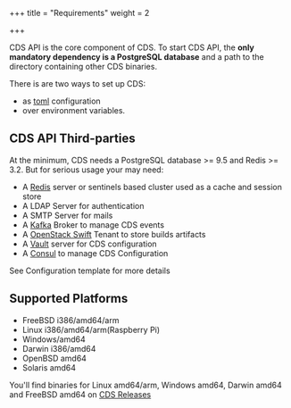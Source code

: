 +++
title = "Requirements"
weight = 2

+++


CDS API is the core component of CDS.
To start CDS API, the **only mandatory dependency is a PostgreSQL database** and a path to the directory containing other CDS binaries.

There is are two ways to set up CDS:

- as [toml](https://github.com/toml-lang/toml) configuration
- over environment variables.

## CDS API Third-parties

At the minimum, CDS needs a PostgreSQL database >= 9.5 and Redis >= 3.2. But for serious usage your may need:

- A [Redis](https://redis.io) server or sentinels based cluster used as a cache and session store
- A LDAP Server for authentication
- A SMTP Server for mails
- A [Kafka](https://kafka.apache.org/) Broker to manage CDS events
- A [OpenStack Swift](https://docs.openstack.org/developer/swift/) Tenant to store builds artifacts
- A [Vault](https://www.vaultproject.io/) server for CDS configuration
- A [Consul](https://www.consul.io/) to manage CDS Configuration

See Configuration template for more details


## Supported Platforms

- FreeBSD i386/amd64/arm
- Linux i386/amd64/arm(Raspberry Pi)
- Windows/amd64
- Darwin i386/amd64
- OpenBSD amd64
- Solaris amd64

You'll find binaries for Linux amd64/arm, Windows amd64, Darwin amd64 and FreeBSD amd64 on [CDS Releases](https://github.com/ovh/cds/releases/latest)
